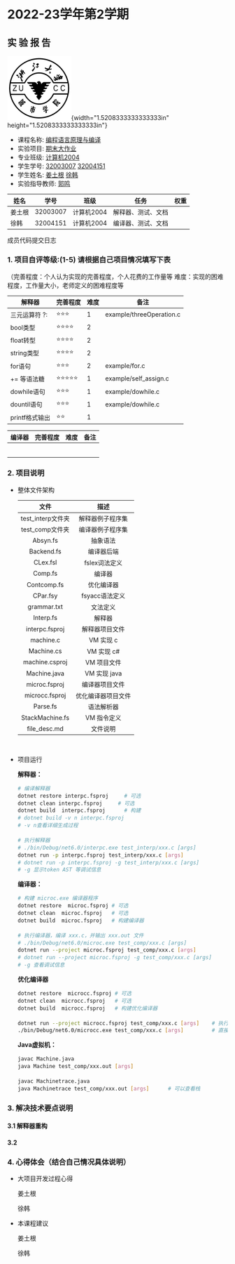 # **2022-23学年第2学期**

## **实 验 报 告**

![zucc](assets/zucc.png){width="1.5208333333333333in" height="1.5208333333333333in"}

- 课程名称: <u>编程语言原理与编译</u>
- 实验项目: <u>期末大作业</u>
- 专业班级: <u>计算机2004</u>
- 学生学号: <u>32003007</u> <u>32004151</u>
- 学生姓名: <u>姜土根</u> <u>徐韩</u>
- 实验指导教师: <u>郭鸣</u>

| 姓名   | 学号     | 班级       | 任务               | 权重 |
| ------ | -------- | ---------- | ------------------ | ---- |
| 姜土根 | 32003007 | 计算机2004 | 解释器、测试、文档 |      |
| 徐韩   | 32004151 | 计算机2004 | 编译器、测试、文档 |      |

成员代码提交日志



### 1. 项目自评等级:(1-5) 请根据自己项目情况填写下表

（完善程度：个人认为实现的完善程度，个人花费的工作量等
	难度：实现的困难程度，工作量大小，老师定义的困难程度等

| 解释器         | 完善程度 | 难度 | 备注                     |
| -------------- | -------- | ---- | ------------------------ |
| 三元运算符 ?:  | ⭐⭐⭐      | 1    | example/threeOperation.c |
| bool类型       | ⭐⭐⭐⭐     | 2    |                          |
| float转型      | ⭐⭐⭐⭐     | 2    |                          |
| string类型     | ⭐⭐⭐⭐     | 2    |                          |
| for语句        | ⭐⭐⭐      | 2    | example/for.c            |
| += 等语法糖    | ⭐⭐⭐⭐⭐    | 1    | example/self_assign.c    |
| dowhile语句    | ⭐⭐⭐      | 1    | example/dowhile.c        |
| dountil语句    | ⭐⭐⭐      | 1    | example/dowhile.c        |
| printf格式输出 | ⭐⭐       | 1    |                          |



| 编译器 | 完善程度 | 难度 | 备注 |
| ------ | -------- | ---- | ---- |
|        |          |      |      |
|        |          |      |      |
|        |          |      |      |
|        |          |      |      |
|        |          |      |      |
|        |          |      |      |

### 2. 项目说明

- 整体文件架构

  |       文件        |        描述        |
  | :---------------: | :----------------: |
  | test_interp文件夹 |  解释器例子程序集  |
  |  test_comp文件夹  |  编译器例子程序集  |
  |     Absyn.fs      |      抽象语法      |
  |    Backend.fs     |     编译器后端     |
  |     CLex.fsl      |   fslex词法定义    |
  |      Comp.fs      |       编译器       |
  |    Contcomp.fs    |     优化编译器     |
  |     CPar.fsy      |   fsyacc语法定义   |
  |    grammar.txt    |      文法定义      |
  |     Interp.fs     |       解释器       |
  |  interpc.fsproj   |   解释器项目文件   |
  |     machine.c     |     VM 实现 c      |
  |    Machine.cs     |     VM 实现 c#     |
  |  machine.csproj   |    VM 项目文件     |
  |   Machine.java    |    VM 实现 java    |
  |   microc.fsproj   |   编译器项目文件   |
  |  microcc.fsproj   | 优化编译器项目文件 |
  |     Parse.fs      |     语法解析器     |
  |  StackMachine.fs  |    VM 指令定义     |
  |   file_desc.md    |      文件说明      |

  ​    

- 项目运行

  **解释器：**

  ```sh
  # 编译解释器
  dotnet restore interpc.fsproj     # 可选
  dotnet clean interpc.fsproj  	  # 可选
  dotnet build  interpc.fsproj      # 构建
  # dotnet build -v n interpc.fsproj 
  # -v n查看详细生成过程
  
  # 执行解释器
  # ./bin/Debug/net6.0/interpc.exe test_interp/xxx.c [args]
  dotnet run -p interpc.fsproj test_interp/xxx.c [args]
  # dotnet run -p interpc.fsproj -g test_interp/xxx.c [args] 
  # -g 显示token AST 等调试信息  
  ```
  
  **编译器：**
  
  ```sh
  # 构建 microc.exe 编译器程序 
  dotnet restore  microc.fsproj # 可选
  dotnet clean  microc.fsproj   # 可选
  dotnet build  microc.fsproj   # 构建编译器
  
  # 执行编译器，编译 xxx.c，并输出 xxx.out 文件
  # ./bin/Debug/net6.0/microc.exe test_comp/xxx.c [args]
  dotnet run --project microc.fsproj test_comp/xxx.c [args]
  # dotnet run --project microc.fsproj -g test_comp/xxx.c [args]
  # -g 查看调试信息
  ```

  **优化编译器**
  
  ```sh
  dotnet restore  microcc.fsproj # 可选
  dotnet clean  microcc.fsproj   # 可选
  dotnet build  microcc.fsproj   # 构建优化编译器
  
  dotnet run --project microcc.fsproj test_comp/xxx.c [args]    # 执行优化编译器
  ./bin/Debug/net6.0/microcc.exe test_comp/xxx.c [args]         # 直接执行
  ```
  
  **Java虚拟机：**
  
  ```sh
  javac Machine.java
  java Machine test_comp/xxx.out [args]
  
  javac Machinetrace.java
  java Machinetrace test_comp/xxx.out [args]      # 可以查看栈
  ```
  
  

### 3. 解决技术要点说明

#### 3.1 解释器重构



#### 3.2 



### 4. 心得体会（结合自己情况具体说明）

- 大项目开发过程心得

  姜土根

  

  徐韩

  

- 本课程建议
  
  姜土根
  
  
  
  徐韩
  
  
  
  